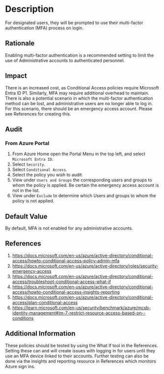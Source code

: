 # Description

For designated users, they will be prompted to use their multi-factor authentication (MFA) process on login.

## Rationale

Enabling multi-factor authentication is a recommended setting to limit the use of Administrative accounts to authenticated personnel.

## Impact

There is an increased cost, as Conditional Access policies require Microsoft Entra ID P1. Similarly, MFA may require additional overhead to maintain. There is also a potential scenario in which the multi-factor authentication method can be lost, and administrative users are no longer able to log in. For this scenario, there should be an emergency access account. Please see References for creating this.

## Audit

### From Azure Portal

1. From Azure Home open the Portal Menu in the top left, and select `Microsoft Entra ID`.
2. Select `Security`.
3. Select `Conditional Access`.
4. Select the policy you wish to audit.
5. View under `Users and Groups` the corresponding users and groups to whom the policy is applied. Be certain the emergency access account is not in the list.
6. View under `Exclude` to determine which Users and groups to whom the policy is not applied.

## Default Value

By default, MFA is not enabled for any administrative accounts.

## References

1. <https://docs.microsoft.com/en-us/azure/active-directory/conditional-access/howto-conditional-access-policy-admin-mfa>
2. <https://docs.microsoft.com/en-us/azure/active-directory/roles/security-emergency-access>
3. <https://docs.microsoft.com/en-us/azure/active-directory/conditional-access/troubleshoot-conditional-access-what-if>
4. <https://docs.microsoft.com/en-us/azure/active-directory/conditional-access/howto-conditional-access-insights-reporting>
5. <https://docs.microsoft.com/en-us/azure/active-directory/conditional-access/plan-conditional-access>
6. <https://learn.microsoft.com/en-us/security/benchmark/azure/mcsb-identity-management#im-7-restrict-resource-access-based-on--conditions>

## Additional Information

These policies should be tested by using the What If tool in the References. Setting these can and will create issues with logging in for users until they use an MFA device linked to their accounts. Further testing can also be done via the insights and reporting resource in References which monitors Azure sign ins.
